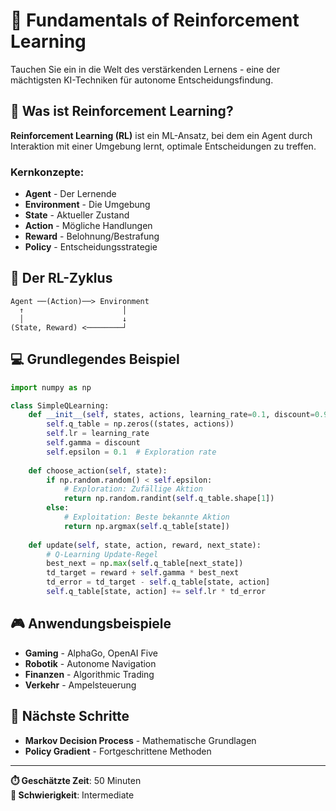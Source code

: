 # 🧠 Fundamentals of Reinforcement Learning

Tauchen Sie ein in die Welt des verstärkenden Lernens - eine der mächtigsten KI-Techniken für autonome Entscheidungsfindung.

## 🎯 Was ist Reinforcement Learning?

**Reinforcement Learning (RL)** ist ein ML-Ansatz, bei dem ein Agent durch Interaktion mit einer Umgebung lernt, optimale Entscheidungen zu treffen.

### Kernkonzepte:
- **Agent** - Der Lernende
- **Environment** - Die Umgebung  
- **State** - Aktueller Zustand
- **Action** - Mögliche Handlungen
- **Reward** - Belohnung/Bestrafung
- **Policy** - Entscheidungsstrategie

## 🔄 Der RL-Zyklus

```
Agent ──(Action)──> Environment
  ↑                      │
  │                      ↓
(State, Reward) <────────┘
```

## 💻 Grundlegendes Beispiel

```python
import numpy as np

class SimpleQLearning:
    def __init__(self, states, actions, learning_rate=0.1, discount=0.9):
        self.q_table = np.zeros((states, actions))
        self.lr = learning_rate
        self.gamma = discount
        self.epsilon = 0.1  # Exploration rate
    
    def choose_action(self, state):
        if np.random.random() < self.epsilon:
            # Exploration: Zufällige Aktion
            return np.random.randint(self.q_table.shape[1])
        else:
            # Exploitation: Beste bekannte Aktion
            return np.argmax(self.q_table[state])
    
    def update(self, state, action, reward, next_state):
        # Q-Learning Update-Regel
        best_next = np.max(self.q_table[next_state])
        td_target = reward + self.gamma * best_next
        td_error = td_target - self.q_table[state, action]
        self.q_table[state, action] += self.lr * td_error
```

## 🎮 Anwendungsbeispiele

- **Gaming** - AlphaGo, OpenAI Five
- **Robotik** - Autonome Navigation
- **Finanzen** - Algorithmic Trading
- **Verkehr** - Ampelsteuerung

## 🚀 Nächste Schritte

- **Markov Decision Process** - Mathematische Grundlagen
- **Policy Gradient** - Fortgeschrittene Methoden

---

**⏱️ Geschätzte Zeit**: 50 Minuten  
**🎯 Schwierigkeit**: Intermediate 